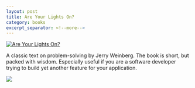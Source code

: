 ```yaml
---
layout: post
title: Are Your Lights On?
category: books
excerpt_separator: <!--more-->
---
```


<div class="book centered">
  <a target="_blank" href="../images/books/are_your_lights_on.jpeg">
    <img src="../images/books/are_your_lights_on.jpeg" alt="Are Your Lights On?">
  </a>
</div> 

A classic text on problem-solving by Jerry Weinberg. The book is short, but packed with wisdom. Especially useful if you are a software developer trying to build yet another feature for your application. 

<!--more-->

<div class="random centered">
  <a target="_blank" href="../images/random/">
    <img src="../images/random/">
  </a>
</div>

